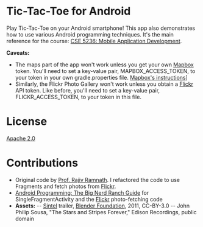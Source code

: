 Tic-Tac-Toe for Android
=======================

Play Tic-Tac-Toe on your Android smartphone! This app also demonstrates how to use various Android
programming techniques. It's the main reference for the course:
[CSE 5236: Mobile Application Development](http://web.cse.ohio-state.edu/~champion/5236).

**Caveats:**
- The maps part of the app won't work unless you get your own [Mapbox](https://www.mapbox.com) token. You'll need to set a key-value pair, MAPBOX_ACCESS_TOKEN, to your token in your own gradle.properties file. [Mapbox's instructions](https://docs.mapbox.com/help/troubleshooting/private-access-token-android-and-ios/#android)]
- Similarly, the Flickr Photo Gallery won't work unless you obtain a [Flickr](https://www.flickr.com) API token. Like before, you'll need to set a key-value pair, FLICKR_ACCESS_TOKEN, to your token in this file.

License
=======

[Apache 2.0](https://apache.org/licenses/LICENSE-2.0)

Contributions
=============
- Original code by [Prof. Rajiv Ramnath](http://web.cse.ohio-state.edu/~ramnath). I refactored the code to use Fragments and fetch photos from [Flickr](https://www.flicr.com).
- [Android Programming: The Big Nerd Ranch Guide](https://www.bignerdranch.com/books/android-programming/) for SingleFragmentActivity and the [Flickr](https://www.flickr.com) photo-fetching code
- **Assets:**
-- [Sintel](http://www.sintel.org) trailer, [Blender Foundation](http://www.blender.org), 2011, CC-BY-3.0
-- John Philip Sousa, "The Stars and Stripes Forever," Edison Recordings, public domain
